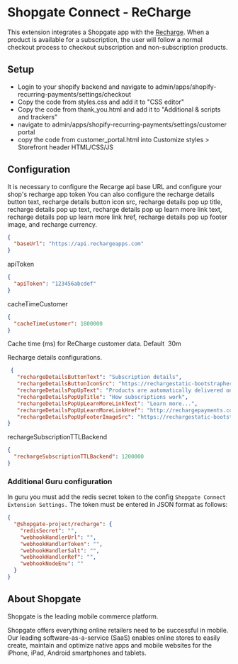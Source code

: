 # Shopgate Connect - ReCharge

This extension integrates a Shopgate app with the [Recharge](https://apps.shopify.com/subscription-payments). When a product is available for a subscription, the user will follow a normal checkout process to checkout subscription and non-subscription products.


## Setup

- Login to your shopify backend and navigate to admin/apps/shopify-recurring-payments/settings/checkout 
- Copy the code from styles.css and add it to "CSS editor"
- Copy the code from thank_you.html and add it to "Additional & scripts and trackers"
- navigate to admin/apps/shopify-recurring-payments/settings/customer portal
- copy the code from customer_portal.html into Customize styles > Storefront header HTML/CSS/JS

## Configuration
It is necessary to configure the Recarge api base URL and configure your shop's recharge app token
You can also configure the recharge details button text, recharge details button icon src, recharge details pop up title, recharge details pop up text, recharge details pop up learn more link text, recharge details pop up learn more link href, recharge details pop up footer image, and recharge currency.
```json
{
  "baseUrl": "https://api.rechargeapps.com"
}
```
apiToken
```json
{
  "apiToken": "123456abcdef"
}
```

cacheTimeCustomer
```json
{
  "cacheTimeCustomer": 1800000
}
 ```
Cache time (ms) for ReCharge customer data. Default  30m

Recharge details configurations.
```json
 {
   "rechargeDetailsButtonText": "Subscription details",
   "rechargeDetailsButtonIconSrc": "https://rechargestatic-bootstrapheroes.netdna-ssl.com/static/images/widget/rc_widget__icon__black@2x.png",
   "rechargeDetailsPopUpText": "Products are automatically delivered on your schedule. No obligation, modify or cancel your subscription anytime.",
   "rechargeDetailsPopUpTitle": "How subscriptions work",
   "rechargeDetailsPopUpLearnMoreLinkText": "Learn more...",
   "rechargeDetailsPopUpLearnMoreLinkHref": "http://rechargepayments.com/subscribe-with-recharge",
   "rechargeDetailsPopUpFooterImageSrc": "https://rechargestatic-bootstrapheroes.netdna-ssl.com/static/images/widget/rc_widget__banner@2x.png",
}
```

 rechargeSubscriptionTTLBackend
```json
{
  "rechargeSubscriptionTTLBackend": 1200000
}
 ```

### Additional Guru configuration
In guru you must add the redis secret token to the config `Shopgate Connect Extension Settings.` The token must be entered in JSON format as follows:
```json
{
  "@shopgate-project/recharge": {
    "redisSecret": "",
    "webhookHandlerUrl": "",
    "webhookHandlerToken": "",
    "webhookHandlerSalt": "",
    "webhookHandlerRef": "",
    "webhookNodeEnv": ""
  }
}
```

## About Shopgate

Shopgate is the leading mobile commerce platform.

Shopgate offers everything online retailers need to be successful in mobile. Our leading
software-as-a-service (SaaS) enables online stores to easily create, maintain and optimize native
apps and mobile websites for the iPhone, iPad, Android smartphones and tablets.
